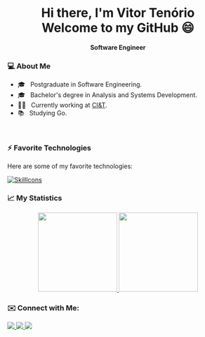 <body>
  
<h1 align='center'>
  Hi there, I'm Vitor Tenório
  <br>
  Welcome to my GitHub 😄
</h1>
  
<p align='center' style='font-weight: bold;'>Software Engineer</p>
  
<h3>💻 About Me</h3>
  
- 🎓 &nbsp; Postgraduate in Software Engineering.
- 🎓 &nbsp; Bachelor's degree in Analysis and Systems Development.
- 👨‍💻 &nbsp; Currently working at [CI&T](https://ciandt.com/).
- 📚 &nbsp; Studying Go.
  
<br>
  
<h3>⚡ Favorite Technologies</h3>
  
Here are some of my favorite technologies:

[![SkillIcons](https://skillicons.dev/icons?i=java,go,js,docker,aws,nodejs,react,postgres,mongo,spring,gitlab)](https://skillicons.dev)
<br>

<h3>📈 My Statistics</h3>

<div align="center">
  <a href="https://github.com/VitorTenor">
    <img height="180em" src="https://github-readme-stats.vercel.app/api?username=VitorTenor&show_icons=true&theme=tokyonight&include_all_commits=true&count_private=true"/>
    <img height="180em" src="https://github-readme-stats.vercel.app/api/top-langs/?username=VitorTenor&layout=compact&langs_count=7&theme=tokyonight"/>
  </a>
</div>
 
<h3>✉️ Connect with Me:</h3>

<div> 
  <a href="https://www.linkedin.com/in/vitortelima/" target="_blank">
    <img src="https://img.shields.io/badge/-LinkedIn-%230077B5?style=for-the-badge&logo=linkedin&logoColor=white" target="_blank">
  </a> 
  <a href="https://instagram.com/ovitortenorio" target="_blank">
    <img src="https://img.shields.io/badge/-Instagram-%23E4405F?style=for-the-badge&logo=instagram&logoColor=white" target="_blank">
  </a>
  <a href="mailto:vitortenorio.dev@gmail.com">
    <img src="https://img.shields.io/badge/-Gmail-%23333?style=for-the-badge&logo=gmail&logoColor=white" target="_blank">
  </a>
</div>

</body>
